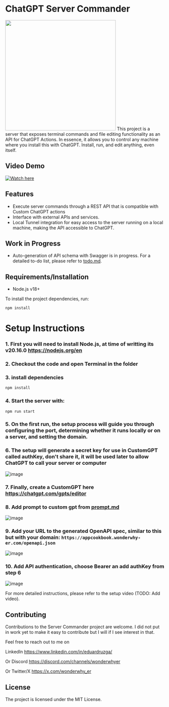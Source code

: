 # ChatGPT Server Commander
<img src="https://raw.githubusercontent.com/wonderwhy-er/ChatGPTServerCommander/main/logo4.png" width="350pxp" height="350px"/>
This project is a server that exposes terminal commands and file editing functionality as an API for ChatGPT Actions. In essence, it allows you to control any machine where you install this with ChatGPT. Install, run, and edit anything, even itself.

## Video Demo
[![Watch here](https://img.youtube.com/vi/8wMOferdWeA/maxresdefault.jpg)]([https://youtu.be/VIDEO_ID](https://youtu.be/8wMOferdWeA?t=1333))

## Features

- Execute server commands through a REST API that is compatible with Custom ChatGPT actions
- Interface with external APIs and services.
- Local Tunnel integration for easy access to the server running on a local machine, making the API accessible to ChatGPT.

## Work in Progress

- Auto-generation of API schema with Swagger is in progress. For a detailed to-do list, please refer to [todo.md](./todo.md).

## Requirements/Installation

- Node.js v18+

To install the project dependencies, run:

```bash
npm install
```

# Setup Instructions

### 1.  First you will need to install Node.js, at time of writting its v20.16.0 https://nodejs.org/en
### 2.  Checkout the code and open Terminal in the folder
### 3.  install dependencies

```bash
npm install
```

### 4. Start the server with:

```bash
npm run start
```
### 5. On the first run, the setup process will guide you through configuring the port, determining whether it runs locally or on a server, and setting the domain.
### 6. The setup will generate a secret key for use in CustomGPT called authKey, don't share it, it will be used later to allow ChatGPT to call your server or computer

![image](https://github.com/user-attachments/assets/03570d60-3eea-4157-bb5f-785f05fe0ce7)

### 7. Finally, create a CustomGPT here https://chatgpt.com/gpts/editor
### 8. Add prompt to custom gpt from [prompt.md](./prompt.md)

![image](https://github.com/user-attachments/assets/666f50ef-e264-4cd3-ab8a-6d1554b089c1)

### 9. Add your URL to the generated OpenAPI spec, similar to this but with your domain: `https://appcookbook.wonderwhy-er.com/openapi.json`

![image](https://github.com/user-attachments/assets/901a7f31-22b7-42bf-b698-db346a8cb8f1)

### 10. Add API authentication, choose Bearer an add authKey from step 6   

![image](https://github.com/user-attachments/assets/2b41d095-c329-417c-a18e-d83f0a979afb)

For more detailed instructions, please refer to the setup video (TODO: Add video).

## Contributing

Contributions to the Server Commander project are welcome.
I did not put in work yet to make it easy to contribute but I will if I see interest in that.

Feel free to reach out to me on 

LinkedIn https://www.linkedin.com/in/eduardruzga/

Or Discord https://discord.com/channels/wonderwhyer

Or Twitter/X https://x.com/wonderwhy_er

## License

The project is licensed under the MIT License.
